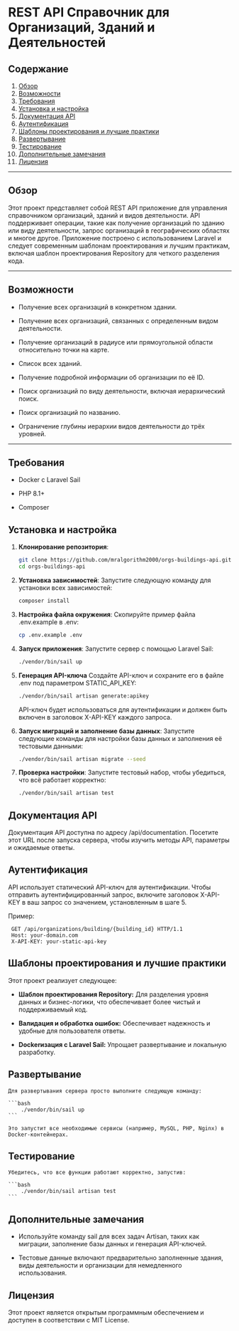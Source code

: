 # REST API Справочник для Организаций, Зданий и Деятельностей

## Содержание

1. [Обзор](#Обзор)
2. [Возможности](#Возможности)
3. [Требования](#Требования)
4. [Установка и настройка](#Установка-и-настройка)
5. [Документация API](#Документация-API)
6. [Аутентификация](#Аутентификация)
7. [Шаблоны проектирования и лучшие практики](#Шаблоны-проектирования-и-лучшие-практики)
8. [Развертывание](#Развертывание)
9. [Тестирование](#Тестирование)
10. [Дополнительные замечания](#Дополнительные-замечания)
11. [Лицензия](#Лицензия)
---

## Обзор

Этот проект представляет собой REST API приложение для управления справочником организаций, зданий и видов деятельности. API поддерживает операции, такие как получение организаций по зданию или виду деятельности, запрос организаций в географических областях и многое другое. Приложение построено с использованием Laravel и следует современным шаблонам проектирования и лучшим практикам, включая шаблон проектирования Repository для четкого разделения кода.

---

## Возможности

- Получение всех организаций в конкретном здании.
  
- Получение всех организаций, связанных с определенным видом деятельности.

- Получение организаций в радиусе или прямоугольной области относительно точки на карте.

- Список всех зданий.

- Получение подробной информации об организации по её ID.

- Поиск организаций по виду деятельности, включая иерархический поиск.

- Поиск организаций по названию.

- Ограничение глубины иерархии видов деятельности до трёх уровней.

---

## Требования

- Docker с Laravel Sail

- PHP 8.1+

- Composer

## Установка и настройка


1. **Клонирование репозитория**:
   ```bash
   git clone https://github.com/mralgorithm2000/orgs-buildings-api.git
   cd orgs-buildings-api
   ```

2. **Установка зависимостей**:
    Запустите следующую команду для установки всех зависимостей:
    ```bash
    composer install
    ```

3. **Настройка файла окружения**:
    Скопируйте пример файла .env.example в .env:
    ```bash
    cp .env.example .env
    ```
4. **Запуск приложения**:
    Запустите сервер с помощью Laravel Sail:
    ```bash
    ./vendor/bin/sail up
    ```

5. **Генерация API-ключа**
    Создайте API-ключ и сохраните его в файле .env под параметром STATIC_API_KEY:
    ```bash
   ./vendor/bin/sail artisan generate:apikey
    ```

    API-ключ будет использоваться для аутентификации и должен быть включен в заголовок X-API-KEY каждого запроса.

6. **Запуск миграций и заполнение базы данных**:
    Запустите следующие команды для настройки базы данных и заполнения её тестовыми данными:
    ```bash
   ./vendor/bin/sail artisan migrate --seed
    ```
7. **Проверка настройки**:
    Запустите тестовый набор, чтобы убедиться, что всё работает корректно:    
    
    ```bash
   ./vendor/bin/sail artisan test
    ```

## Документация API

Документация API доступна по адресу /api/documentation. Посетите этот URL после запуска сервера, чтобы изучить методы API, параметры и ожидаемые ответы.

## Аутентификация

API использует статический API-ключ для аутентификации. Чтобы отправить аутентифицированный запрос, включите заголовок X-API-KEY в ваш запрос со значением, установленным в шаге 5.

Пример:

   ```Header
    GET /api/organizations/building/{building_id} HTTP/1.1
    Host: your-domain.com
    X-API-KEY: your-static-api-key
   ```

## Шаблоны проектирования и лучшие практики

Этот проект реализует следующее:

- **Шаблон проектирования Repository:** Для разделения уровня данных и бизнес-логики, что обеспечивает более чистый и поддерживаемый код.

- **Валидация и обработка ошибок:** Обеспечивает надежность и удобные для пользователя ответы.

- **Dockerизация с Laravel Sail:** Упрощает развертывание и локальную разработку.


## Развертывание

    Для развертывания сервера просто выполните следующую команду:

    ```bash
        ./vendor/bin/sail up
    ```
    
    Это запустит все необходимые сервисы (например, MySQL, PHP, Nginx) в Docker-контейнерах.


## Тестирование

    Убедитесь, что все функции работают корректно, запустив:

    ```bash
        ./vendor/bin/sail artisan test
    ```

## Дополнительные замечания

 - Используйте команду sail для всех задач Artisan, таких как миграции, заполнение базы данных и генерация API-ключей.

 - Тестовые данные включают предварительно заполненные здания, виды деятельности и организации для немедленного использования.

## Лицензия

Этот проект является открытым программным обеспечением и доступен в соответствии с MIT License.